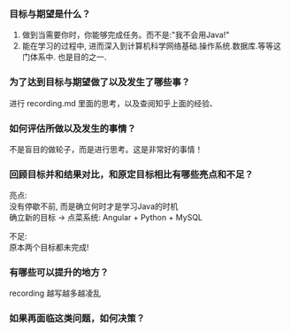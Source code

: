 ### 目标与期望是什么？

1. 做到当需要你时，你能够完成任务。而不是:"我不会用Java!"
2. 能在学习的过程中, 进而深入到计算机科学网络基础.操作系统.数据库.等等这门体系中. 也是目的之一. 

### 为了达到目标与期望做了以及发生了哪些事？

进行 recording.md 里面的思考，以及查阅知乎上面的经验、

### 如何评估所做以及发生的事情？

不是盲目的做轮子，而是进行思考。这是非常好的事情！

### 回顾目标并和结果对比，和原定目标相比有哪些亮点和不足？

亮点:  
没有停歇不前, 而是确立何时才是学习Java的时机    
确立新的目标 -> 点菜系统: Angular + Python + MySQL  

不足:  
原本两个目标都未完成!  

### 有哪些可以提升的地方？

recording 越写越多越凌乱  

### 如果再面临这类问题，如何决策？
